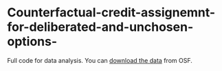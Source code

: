 # Counterfactual-credit-assignemnt-for-deliberated-and-unchosen-options-
Full code for data analysis.
You can <a href="https://osf.io/adh58">download the data</a> from OSF.
